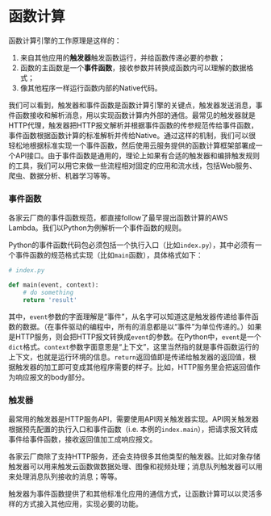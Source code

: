 # 函数计算

函数计算引擎的工作原理是这样的：

1. 来自其他应用的**触发器**触发函数运行，并给函数传递必要的参数；
2. 函数的主函数是一个**事件函数**，接收参数并转换成函数内可以理解的数据格式；
3. 像其他程序一样运行函数内部的Native代码。

我们可以看到，触发器和事件函数是函数计算引擎的关键点，触发器发送消息，事件函数接收和解析消息，用以实现函数计算内外部的通信。最常见的触发器就是HTTP代理，触发器把HTTP报文解析并根据事件函数的传参规范传给事件函数，事件函数根据函数计算的标准解析并传给Native。通过这样的机制，我们可以很轻松地根据标准实现一个事件函数，然后使用云服务提供的函数计算框架部署成一个API接口。由于事件函数是通用的，理论上如果有合适的触发器和编排触发规则的工具，我们可以用它来做一些流程相对固定的应用和流水线，包括Web服务、爬虫、数据分析、机器学习等等。

### 事件函数

各家云厂商的事件函数规范，都直接follow了最早提出函数计算的AWS Lambda。我们以Python为例解析一个事件函数的规则。

Python的事件函数代码包必须包括一个执行入口（比如`index.py`），其中必须有一个事件函数的规范格式实现（比如`main`函数），具体格式如下：

```python
# index.py

def main(event, context):
    # do something
    return 'result'
```

其中，`event`参数的字面理解是“事件”，从名字可以知道这是触发器传递给事件函数的数据。（在事件驱动的编程中，所有的消息都是以“事件”为单位传递的。）如果是HTTP服务，则会把HTTP报文转换成`event`的参数。在Python中，`event`是一个`dict`格式。`context`参数字面意思是“上下文”，这里当然指的就是事件函数运行的上下文，也就是运行环境的信息。`return`返回值即是传递给触发器的返回值，根据触发器的加工即可变成其他程序需要的样子。比如，HTTP服务里会把返回值作为响应报文的body部分。

### 触发器

最常用的触发器是HTTP服务API，需要使用API网关触发器实现。API网关触发器根据预先配置的执行入口和事件函数（i.e. 本例的`index.main`），把请求报文转成事件给事件函数，接收返回值加工成响应报文。

各家云厂商除了支持HTTP服务，还会支持很多其他类型的触发器。比如对象存储触发器可以用来触发云函数做数据处理、图像和视频处理；消息队列触发器可以用来处理消息队列接收的消息；等等。

触发器为事件函数提供了和其他标准化应用的通信方式，让函数计算可以以灵活多样的方式接入其他应用，实现必要的功能。
